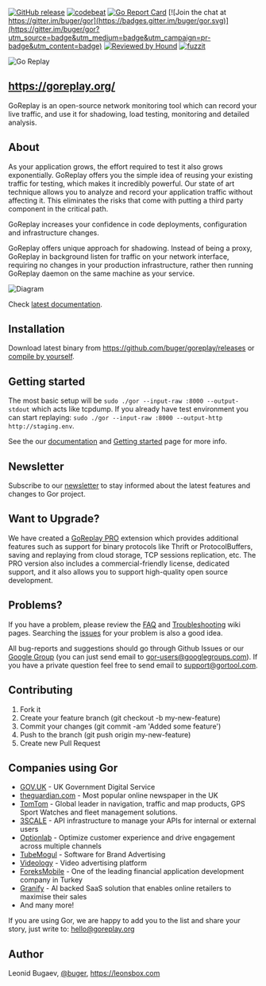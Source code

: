 [![GitHub release](https://img.shields.io/github/release/buger/gor.svg?maxAge=3600)](https://github.com/buger/goreplay/releases) [![codebeat](https://codebeat.co/badges/6427d589-a78e-416c-a546-d299b4089893)](https://codebeat.co/projects/github-com-buger-gor) [![Go Report Card](https://goreportcard.com/badge/github.com/buger/gor)](https://goreportcard.com/report/github.com/buger/gor) [![Join the chat at https://gitter.im/buger/gor](https://badges.gitter.im/buger/gor.svg)](https://gitter.im/buger/gor?utm_source=badge&utm_medium=badge&utm_campaign=pr-badge&utm_content=badge) [![Reviewed by Hound](https://img.shields.io/badge/Reviewed_by-Hound-8E64B0.svg)](https://houndci.com) [![fuzzit](https://app.fuzzit.dev/badge?org_id=goreplay&branch=master)](https://fuzzit.dev)


![Go Replay](http://i.imgur.com/ZG2ki5n.png)

## https://goreplay.org/

GoReplay is an open-source network monitoring tool which can record your live traffic, and use it for shadowing, load testing, monitoring and detailed analysis.

## About

As your application grows, the effort required to test it also grows exponentially. GoReplay offers you the simple idea of reusing your existing traffic for testing, which makes it incredibly powerful. Our state of art technique allows you to analyze and record your application traffic without affecting it. This eliminates the risks that come with putting a third party component in the critical path. 

GoReplay increases your confidence in code deployments, configuration and infrastructure changes.


GoReplay offers unique approach for shadowing. Instead of being a proxy, GoReplay in background listen for traffic on your network interface, requiring no changes in your production infrastructure, rather then running GoReplay daemon on the same machine as your service.

![Diagram](https://i.imgur.com/IN2xfDm.png)

Check [latest documentation](http://github.com/buger/goreplay/wiki).

## Installation
Download latest binary from https://github.com/buger/goreplay/releases or [compile by yourself](https://github.com/buger/goreplay/wiki/Compilation).

## Getting started

The most basic setup will be `sudo ./gor --input-raw :8000 --output-stdout` which acts like tcpdump.
If you already have test environment you can start replaying: `sudo ./gor --input-raw :8000 --output-http http://staging.env`.

See the our [documentation](https://github.com/buger/goreplay/wiki/) and [Getting started](https://github.com/buger/goreplay/wiki/Getting-Started) page for more info. 

## Newsletter
Subscribe to our [newsletter](https://www.getdrip.com/forms/89690474/submissions/new) to stay informed about the latest features and changes to Gor project.


## Want to Upgrade?

We have created a [GoReplay PRO](https://goreplay.org/pro.html) extension which provides additional features such as support for binary protocols like Thrift or ProtocolBuffers, saving and replaying from cloud storage, TCP sessions replication, etc. The PRO version also includes a commercial-friendly license, dedicated support, and it also allows you to support high-quality open source development. 


## Problems?
If you have a problem, please review the [FAQ](https://github.com/buger/goreplay/wiki/FAQ) and [Troubleshooting](https://github.com/buger/goreplay/wiki/Troubleshooting) wiki pages. Searching the [issues](https://github.com/buger/goreplay/issues) for your problem is also a good idea.

All bug-reports and suggestions should go through Github Issues or our [Google Group](https://groups.google.com/forum/#!forum/gor-users) (you can just send email to gor-users@googlegroups.com).
If you have a private question feel free to send email to support@gortool.com.


## Contributing

1. Fork it
2. Create your feature branch (git checkout -b my-new-feature)
3. Commit your changes (git commit -am 'Added some feature')
4. Push to the branch (git push origin my-new-feature)
5. Create new Pull Request

## Companies using Gor

* [GOV.UK](https://www.gov.uk) - UK Government Digital Service
* [theguardian.com](http://theguardian.com) - Most popular online newspaper in the UK
* [TomTom](http://www.tomtom.com/) - Global leader in navigation, traffic and map products, GPS Sport Watches and fleet management solutions.
* [3SCALE](http://www.3scale.net/) - API infrastructure to manage your APIs for internal or external users
* [Optionlab](http://www.opinionlab.com) - Optimize customer experience and drive engagement across multiple channels
* [TubeMogul](http://tubemogul.com) - Software for Brand Advertising
* [Videology](http://www.videologygroup.com/) - Video advertising platform
* [ForeksMobile](http://foreksmobile.com/) -  One of the leading financial application development company in Turkey
* [Granify](http://granify.com) - AI backed SaaS solution that enables online retailers to maximise their sales
* And many more!

If you are using Gor, we are happy to add you to the list and share your story, just write to: hello@goreplay.org

## Author

Leonid Bugaev, [@buger](https://twitter.com/buger), https://leonsbox.com
